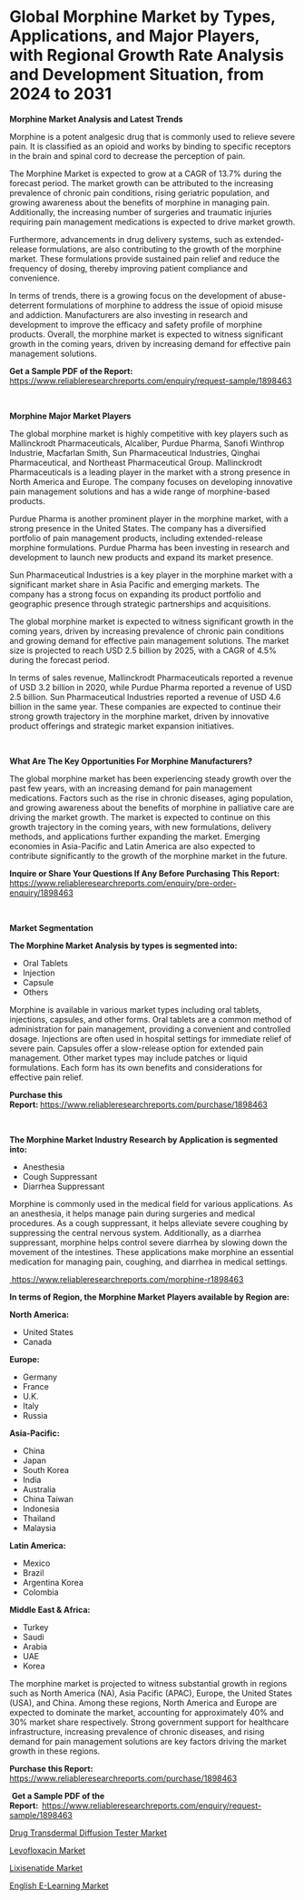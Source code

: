 <p><h1>Global Morphine Market by Types, Applications, and Major Players, with Regional Growth Rate Analysis and Development Situation, from 2024 to 2031</h1></p><p><strong>Morphine Market Analysis and Latest Trends</strong></p>
<p><p>Morphine is a potent analgesic drug that is commonly used to relieve severe pain. It is classified as an opioid and works by binding to specific receptors in the brain and spinal cord to decrease the perception of pain.</p><p>The Morphine Market is expected to grow at a CAGR of 13.7% during the forecast period. The market growth can be attributed to the increasing prevalence of chronic pain conditions, rising geriatric population, and growing awareness about the benefits of morphine in managing pain. Additionally, the increasing number of surgeries and traumatic injuries requiring pain management medications is expected to drive market growth.</p><p>Furthermore, advancements in drug delivery systems, such as extended-release formulations, are also contributing to the growth of the morphine market. These formulations provide sustained pain relief and reduce the frequency of dosing, thereby improving patient compliance and convenience.</p><p>In terms of trends, there is a growing focus on the development of abuse-deterrent formulations of morphine to address the issue of opioid misuse and addiction. Manufacturers are also investing in research and development to improve the efficacy and safety profile of morphine products. Overall, the morphine market is expected to witness significant growth in the coming years, driven by increasing demand for effective pain management solutions.</p></p>
<p><strong>Get a Sample PDF of the Report:&nbsp;</strong> <a href="https://www.reliableresearchreports.com/enquiry/request-sample/1898463">https://www.reliableresearchreports.com/enquiry/request-sample/1898463</a></p>
<p>&nbsp;</p>
<p><strong>Morphine Major Market Players</strong></p>
<p><p>The global morphine market is highly competitive with key players such as Mallinckrodt Pharmaceuticals, Alcaliber, Purdue Pharma, Sanofi Winthrop Industrie, Macfarlan Smith, Sun Pharmaceutical Industries, Qinghai Pharmaceutical, and Northeast Pharmaceutical Group. Mallinckrodt Pharmaceuticals is a leading player in the market with a strong presence in North America and Europe. The company focuses on developing innovative pain management solutions and has a wide range of morphine-based products.</p><p>Purdue Pharma is another prominent player in the morphine market, with a strong presence in the United States. The company has a diversified portfolio of pain management products, including extended-release morphine formulations. Purdue Pharma has been investing in research and development to launch new products and expand its market presence.</p><p>Sun Pharmaceutical Industries is a key player in the morphine market with a significant market share in Asia Pacific and emerging markets. The company has a strong focus on expanding its product portfolio and geographic presence through strategic partnerships and acquisitions.</p><p>The global morphine market is expected to witness significant growth in the coming years, driven by increasing prevalence of chronic pain conditions and growing demand for effective pain management solutions. The market size is projected to reach USD 2.5 billion by 2025, with a CAGR of 4.5% during the forecast period.</p><p>In terms of sales revenue, Mallinckrodt Pharmaceuticals reported a revenue of USD 3.2 billion in 2020, while Purdue Pharma reported a revenue of USD 2.5 billion. Sun Pharmaceutical Industries reported a revenue of USD 4.6 billion in the same year. These companies are expected to continue their strong growth trajectory in the morphine market, driven by innovative product offerings and strategic market expansion initiatives.</p></p>
<p>&nbsp;</p>
<p><strong>What Are The Key Opportunities For Morphine Manufacturers?</strong></p>
<p><p>The global morphine market has been experiencing steady growth over the past few years, with an increasing demand for pain management medications. Factors such as the rise in chronic diseases, aging population, and growing awareness about the benefits of morphine in palliative care are driving the market growth. The market is expected to continue on this growth trajectory in the coming years, with new formulations, delivery methods, and applications further expanding the market. Emerging economies in Asia-Pacific and Latin America are also expected to contribute significantly to the growth of the morphine market in the future.</p></p>
<p><strong>Inquire or Share Your Questions If Any Before Purchasing This Report:</strong> <a href="https://www.reliableresearchreports.com/enquiry/pre-order-enquiry/1898463">https://www.reliableresearchreports.com/enquiry/pre-order-enquiry/1898463</a></p>
<p>&nbsp;</p>
<p><strong>Market Segmentation</strong></p>
<p><strong>The Morphine Market Analysis by types is segmented into:</strong></p>
<p><ul><li>Oral Tablets</li><li>Injection</li><li>Capsule</li><li>Others</li></ul></p>
<p><p>Morphine is available in various market types including oral tablets, injections, capsules, and other forms. Oral tablets are a common method of administration for pain management, providing a convenient and controlled dosage. Injections are often used in hospital settings for immediate relief of severe pain. Capsules offer a slow-release option for extended pain management. Other market types may include patches or liquid formulations. Each form has its own benefits and considerations for effective pain relief.</p></p>
<p><strong>Purchase this Report:&nbsp;</strong><a href="https://www.reliableresearchreports.com/purchase/1898463">https://www.reliableresearchreports.com/purchase/1898463</a></p>
<p>&nbsp;</p>
<p><strong>The Morphine Market Industry Research by Application is segmented into:</strong></p>
<p><ul><li>Anesthesia</li><li>Cough Suppressant</li><li>Diarrhea Suppressant</li></ul></p>
<p><p>Morphine is commonly used in the medical field for various applications. As an anesthesia, it helps manage pain during surgeries and medical procedures. As a cough suppressant, it helps alleviate severe coughing by suppressing the central nervous system. Additionally, as a diarrhea suppressant, morphine helps control severe diarrhea by slowing down the movement of the intestines. These applications make morphine an essential medication for managing pain, coughing, and diarrhea in medical settings.</p></p>
<p><a href="https://www.reliableresearchreports.com/morphine-r1898463">&nbsp;https://www.reliableresearchreports.com/morphine-r1898463</a></p>
<p><strong>In terms of Region, the Morphine Market Players available by Region are:</strong></p>
<p>
    <p> <strong> North America: </strong>
        <ul>
            <li>United States</li>
            <li>Canada</li>
        </ul>
        </p> 
    <p> <strong> Europe: </strong>
        <ul>
            <li>Germany</li>
            <li>France</li>
            <li>U.K.</li>
            <li>Italy</li>
            <li>Russia</li>
        </ul>
        </p> 
    <p> <strong> Asia-Pacific: </strong>
        <ul>
            <li>China</li>
            <li>Japan</li>
            <li>South Korea</li>
            <li>India</li>
            <li>Australia</li>
            <li>China Taiwan</li>
            <li>Indonesia</li>
            <li>Thailand</li>
            <li>Malaysia</li>
        </ul>
        </p> 
    <p> <strong> Latin America: </strong>
        <ul>
            <li>Mexico</li>
            <li>Brazil</li>
            <li>Argentina Korea</li>
            <li>Colombia</li>
        </ul>
        </p> 
    <p> <strong> Middle East & Africa: </strong>
        <ul>
            <li>Turkey</li>
            <li>Saudi</li>
            <li>Arabia</li>
            <li>UAE</li>
            <li>Korea</li>
        </ul>
    </p>
    </p>
<p><p>The morphine market is projected to witness substantial growth in regions such as North America (NA), Asia Pacific (APAC), Europe, the United States (USA), and China. Among these regions, North America and Europe are expected to dominate the market, accounting for approximately 40% and 30% market share respectively. Strong government support for healthcare infrastructure, increasing prevalence of chronic diseases, and rising demand for pain management solutions are key factors driving the market growth in these regions.</p></p>
<p><strong>Purchase this Report: </strong><a href="https://www.reliableresearchreports.com/purchase/1898463">https://www.reliableresearchreports.com/purchase/1898463</a></p>
<p>&nbsp;<strong>Get a Sample PDF of the Report:&nbsp;&nbsp;</strong><a href="https://www.reliableresearchreports.com/enquiry/request-sample/1898463">https://www.reliableresearchreports.com/enquiry/request-sample/1898463</a></p>
<p><strong></strong></p>
<p><p><a href="https://www.linkedin.com/pulse/drug-transdermal-diffusion-tester-market-analysis-sze-iuxxc">Drug Transdermal Diffusion Tester Market</a></p><p><a href="https://github.com/lorenzaSchmeler/Market-Research-Report-List-1/blob/main/levofloxacin-market.md">Levofloxacin Market</a></p><p><a href="https://github.com/AdrianaPaucek2023/Market-Research-Report-List-1/blob/main/lixisenatide-market.md">Lixisenatide Market</a></p><p><a href="https://www.linkedin.com/pulse/english-e-learning-market-insight-trends-growth-forecasted-from-zrlgc">English E-Learning Market</a></p></p>